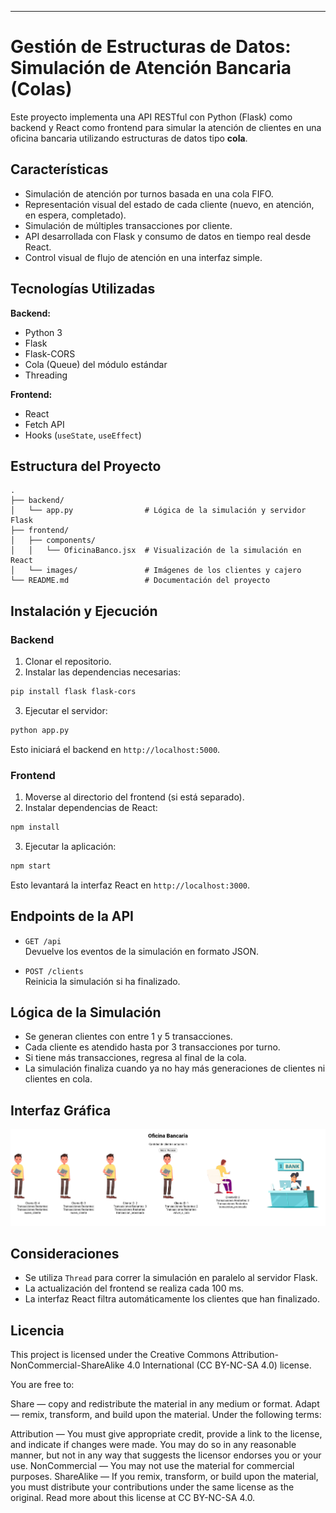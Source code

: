 ---

# Gestión de Estructuras de Datos: Simulación de Atención Bancaria (Colas)

Este proyecto implementa una API RESTful con Python (Flask) como backend y React como frontend para simular la atención de clientes en una oficina bancaria utilizando estructuras de datos tipo **cola**.

## Características

- Simulación de atención por turnos basada en una cola FIFO.
- Representación visual del estado de cada cliente (nuevo, en atención, en espera, completado).
- Simulación de múltiples transacciones por cliente.
- API desarrollada con Flask y consumo de datos en tiempo real desde React.
- Control visual de flujo de atención en una interfaz simple.

## Tecnologías Utilizadas

**Backend:**

- Python 3
- Flask
- Flask-CORS
- Cola (Queue) del módulo estándar
- Threading

**Frontend:**

- React
- Fetch API
- Hooks (`useState`, `useEffect`)

## Estructura del Proyecto

```
.
├── backend/
│   └── app.py                # Lógica de la simulación y servidor Flask
├── frontend/
│   ├── components/
│   │   └── OficinaBanco.jsx  # Visualización de la simulación en React
│   └── images/               # Imágenes de los clientes y cajero
└── README.md                 # Documentación del proyecto
```

## Instalación y Ejecución

### Backend

1. Clonar el repositorio.
2. Instalar las dependencias necesarias:

```bash
pip install flask flask-cors
```

3. Ejecutar el servidor:

```bash
python app.py
```

Esto iniciará el backend en `http://localhost:5000`.

### Frontend

1. Moverse al directorio del frontend (si está separado).
2. Instalar dependencias de React:

```bash
npm install
```

3. Ejecutar la aplicación:

```bash
npm start
```

Esto levantará la interfaz React en `http://localhost:3000`.

## Endpoints de la API

- `GET /api`\
  Devuelve los eventos de la simulación en formato JSON.

- `POST /clients`\
  Reinicia la simulación si ha finalizado.

## Lógica de la Simulación

- Se generan clientes con entre 1 y 5 transacciones.
- Cada cliente es atendido hasta por 3 transacciones por turno.
- Si tiene más transacciones, regresa al final de la cola.
- La simulación finaliza cuando ya no hay más generaciones de clientes ni clientes en cola.

## Interfaz Gráfica

![Arquitectura del sistema](front/public/image.png)

## Consideraciones

- Se utiliza `Thread` para correr la simulación en paralelo al servidor Flask.
- La actualización del frontend se realiza cada 100 ms.
- La interfaz React filtra automáticamente los clientes que han finalizado.


## Licencia

This project is licensed under the Creative Commons Attribution-NonCommercial-ShareAlike 4.0 International (CC BY-NC-SA 4.0) license.

You are free to:

Share — copy and redistribute the material in any medium or format.
Adapt — remix, transform, and build upon the material.
Under the following terms:

Attribution — You must give appropriate credit, provide a link to the license, and indicate if changes were made. You may do so in any reasonable manner, but not in any way that suggests the licensor endorses you or your use.
NonCommercial — You may not use the material for commercial purposes.
ShareAlike — If you remix, transform, or build upon the material, you must distribute your contributions under the same license as the original.
Read more about this license at CC BY-NC-SA 4.0.
